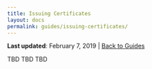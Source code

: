 ```yaml
---
title: Issuing Certificates
layout: docs
permalink: guides/issuing-certificates/
---
```


**Last updated**: February 7, 2019 \| [Back to Guides]({{site.baseurl}}/guides/)

TBD TBD TBD
